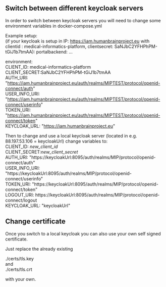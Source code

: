 ## Switch between different keycloak servers
In order to switch between keycloak servers you will need to change some environment variables in docker-compose.yml 

Example setup:  
(if your keycloak is setup in IP: https://iam.humanbrainproject.eu with clientid : medical-informatics-platform, clientsecret: SaNJbC2YFHPhPM-tGiJ1b7tmAA): 
portalbackend: 
…

environment:  
CLIENT_ID: medical-informatics-platform  
CLIENT_SECRET:SaNJbC2YFHPhPM-tGiJ1b7tmAA  
AUTH_URI: "https://iam.humanbrainproject.eu/auth/realms/MIPTEST/protocol/openid-connect/auth"  
USER_INFO_URI: "https://iam.humanbrainproject.eu/auth/realms/MIPTEST/protocol/openid-connect/userinfo"  
TOKEN_URI: "https://iam.humanbrainproject.eu/auth/realms/MIPTEST/protocol/openid-connect/token"  
KEYCLOAK_URL: "https://iam.humanbrainproject.eu"

Then to change and use a local keycloak server (located in e.g. 88.197.53.106 = keycloakUrl) change variables to:  
CLIENT_ID: *new_client_id*  
CLIENT_SECRET:*new_client_secret*  
AUTH_URI: "https://keycloakUrl:8095/auth/realms/MIP/protocol/openid-connect/auth"  
USER_INFO_URI: "https://keycloakUrl:8095/auth/realms/MIP/protocol/openid-connect/userinfo"  
TOKEN_URI: "https://keycloakUrl:8095/auth/realms/MIP/protocol/openid-connect/token"  
LOGOUT_URI: https://keycloakUrl:8095/auth/realms/MIP/protocol/openid-connect/logout  
KEYCLOAK_URL: "keycloakUrl"

## Change certificate
Once you switch to a local keycloak you can also use your own self signed certificate.

Just replace the already existing

./certs/tls.key  
and  
./certs/tls.crt

with your own.
